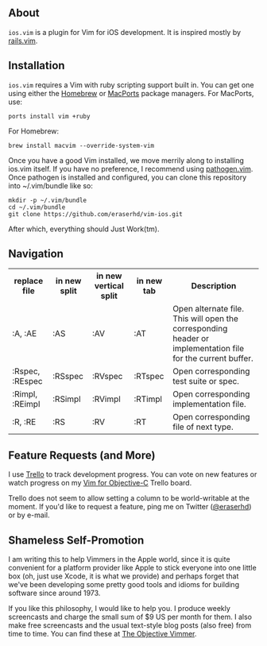 
About
-----

`ios.vim` is a plugin for Vim for iOS development.  It is inspired mostly by
[rails.vim].

Installation
------------

`ios.vim` requires a Vim with ruby scripting support built in.  You can get
one using either the [Homebrew] or [MacPorts] package managers.  For MacPorts,
use:

    ports install vim +ruby

For Homebrew:

    brew install macvim --override-system-vim

Once you have a good Vim installed, we move merrily along to installing ios.vim
itself.  If you have no preference, I recommend using [pathogen.vim].  Once
pathogen is installed and configured, you can clone this repository into
~/.vim/bundle like so:

    mkdir -p ~/.vim/bundle
    cd ~/.vim/bundle
    git clone https://github.com/eraserhd/vim-ios.git

After which, everything should Just Work(tm).

[pathogen.vim]: https://github.com/tpope/vim-pathogen/ 
[rails.vim]: https://github.com/tpope/vim-rails/
[Homebrew]: http://mxcl.github.com/homebrew/
[MacPorts]: http://www.macports.org/ 

Navigation
----------

<table>
<tr>
  <th>replace file</th>
  <th>in new split</th>
  <th>in new vertical split</th>
  <th>in new tab</th>
  <th>Description</th>
</tr>
<tr>
  <td>:A, :AE</td>
  <td>:AS</td>
  <td>:AV</td>
  <td>:AT</td>
  <td>
    Open alternate file. This will open the corresponding
    header or implementation file for the current buffer.
  </td>
</tr>
<tr>
  <td>:Rspec, :REspec</td>
  <td>:RSspec</td>
  <td>:RVspec</td>
  <td>:RTspec</td>
  <td>Open corresponding test suite or spec.</td>
</tr>
<tr>
  <td>:Rimpl, :REimpl</td>
  <td>:RSimpl</td>
  <td>:RVimpl</td>
  <td>:RTimpl</td>
  <td>Open corresponding implementation file.</td>
</tr>
<tr>
  <td>:R, :RE</td>
  <td>:RS</td>
  <td>:RV</td>
  <td>:RT</td>
  <td>Open corresponding file of next type.</td>
</tr>
</table>

Feature Requests (and More)
---------------------------

I use [Trello](http://trello.com) to track development progress.  You can
vote on new features or watch progress on my [Vim for Objective-C] Trello
board.

Trello does not seem to allow setting a column to be world-writable at
the moment.  If you'd like to request a feature, ping me on Twitter
([@eraserhd](http://twitter.com/#!/eraserhd)) or by e-mail.

Shameless Self-Promotion
------------------------

I am writing this to help Vimmers in the Apple world, since it is quite
convenient for a platform provider like Apple to stick everyone into one little
box (oh, just use Xcode, it is what we provide) and perhaps forget that we've
been developing some pretty good tools and idioms for building software since
around 1973.

If you like this philosophy, I would like to help you.  I produce weekly
screencasts and charge the small sum of $9 US per month for them.  I also make
free screencasts and the usual text-style blog posts (also free) from time
to time.  You can find these at [The Objective Vimmer](http://objvimmer.com/).

[Vim for Objective-C]: https://trello.com/board/vim-for-objective-c/4f007a8bce6a25c1792e669a
